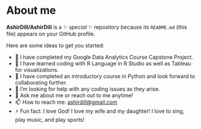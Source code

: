 # About me


**AshirDill/AshirDill** is a ✨ _special_ ✨ repository because its `README.md` (this file) appears on your GitHub profile.

Here are some ideas to get you started:

- 🔭 I have completed my Google Data Analytics Course Capstone Project.
- 🌱 I have learned coding with R Language in R Studio as well as Tableau for visualizations. 
- 👯 I have completed an introductory course in Python and look forward to collaborating further.
- 🤔 I’m looking for help with any coding issues as they arise. 
- 💬 Ask me about me or reach out to me anytime!
- 📫 How to reach me: ashirdill@gmail.com
- ⚡ Fun fact: I love God! I love my wife and my daughter! I love to sing, play music, and play sports!

